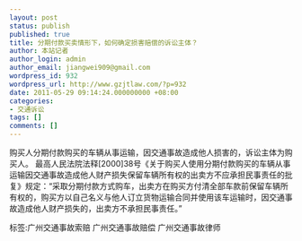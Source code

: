 ```yaml
---
layout: post
status: publish
published: true
title: 分期付款买卖情形下，如何确定损害赔偿的诉讼主体？
author: 本站记者
author_login: admin
author_email: jiangwei909@gmail.com
wordpress_id: 932
wordpress_url: http://www.gzjtlaw.com/?p=932
date: 2011-05-29 09:14:24.000000000 +08:00
categories:
- 交通诉讼
tags: []
comments: []
---
```

 购买人分期付款购买的车辆从事运输，因交通事故造成他人损害的，诉讼主体为购买人。 最高人民法院法释[2000]38号《关于购买人使用分期付款购买的车辆从事运输因交通事故造成他人财产损失保留车辆所有权的出卖方不应承担民事责任的批复》规定：&ldquo;采取分期付款方式购车，出卖方在购买方付清全部车款前保留车辆所有权的，购买方以自己名义与他人订立货物运输合同并使用该车运输时，因交通事故造成他人财产损失的，出卖方不承担民事责任。&rdquo;标签:广州交通事故索赔 广州交通事故赔偿 广州交通事故律师
